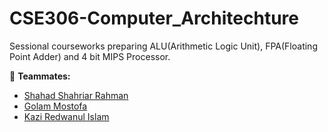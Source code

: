 # CSE306-Computer_Architechture
Sessional courseworks preparing ALU(Arithmetic Logic Unit), FPA(Floating Point Adder) and 4 bit MIPS Processor.

🔗 **Teammates:** 
- [Shahad Shahriar Rahman](https://github.com/shahadshahriar12) 
- [Golam Mostofa](https://github.com/raizen094) 
- [Kazi Redwanul Islam](https://github.com/kaziredwanislam)
